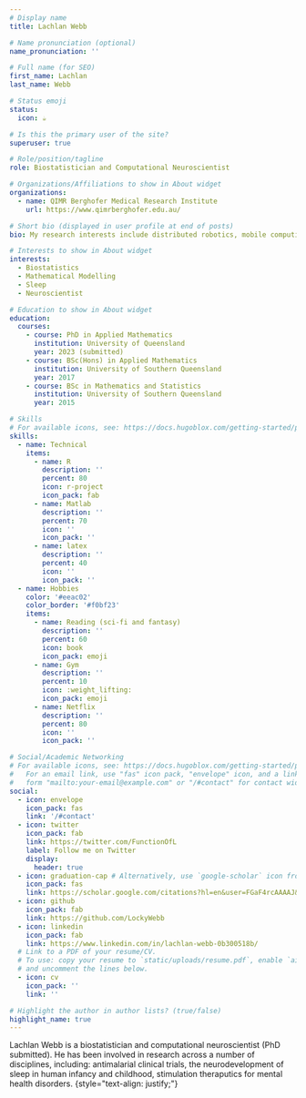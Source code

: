 ```yaml
---
# Display name
title: Lachlan Webb

# Name pronunciation (optional)
name_pronunciation: ''

# Full name (for SEO)
first_name: Lachlan
last_name: Webb

# Status emoji
status:
  icon: ☕️

# Is this the primary user of the site?
superuser: true

# Role/position/tagline
role: Biostatistician and Computational Neuroscientist 

# Organizations/Affiliations to show in About widget
organizations:
  - name: QIMR Berghofer Medical Research Institute
    url: https://www.qimrberghofer.edu.au/

# Short bio (displayed in user profile at end of posts)
bio: My research interests include distributed robotics, mobile computing and programmable matter.

# Interests to show in About widget
interests:
  - Biostatistics
  - Mathematical Modelling 
  - Sleep
  - Neuroscientist 

# Education to show in About widget
education:
  courses:
    - course: PhD in Applied Mathematics
      institution: University of Queensland
      year: 2023 (submitted)
    - course: BSc(Hons) in Applied Mathematics
      institution: University of Southern Queensland
      year: 2017
    - course: BSc in Mathematics and Statistics
      institution: University of Southern Queensland
      year: 2015

# Skills
# For available icons, see: https://docs.hugoblox.com/getting-started/page-builder/#icons
skills:
  - name: Technical
    items:
      - name: R
        description: ''
        percent: 80
        icon: r-project
        icon_pack: fab
      - name: Matlab
        description: ''
        percent: 70
        icon: ''
        icon_pack: ''
      - name: latex
        description: ''
        percent: 40
        icon: ''
        icon_pack: ''
  - name: Hobbies
    color: '#eeac02'
    color_border: '#f0bf23'
    items:
      - name: Reading (sci-fi and fantasy)
        description: ''
        percent: 60
        icon: book
        icon_pack: emoji
      - name: Gym
        description: ''
        percent: 10
        icon: :weight_lifting:
        icon_pack: emoji
      - name: Netflix
        description: ''
        percent: 80
        icon: ''
        icon_pack: ''

# Social/Academic Networking
# For available icons, see: https://docs.hugoblox.com/getting-started/page-builder/#icons
#   For an email link, use "fas" icon pack, "envelope" icon, and a link in the
#   form "mailto:your-email@example.com" or "/#contact" for contact widget.
social:
  - icon: envelope
    icon_pack: fas
    link: '/#contact'
  - icon: twitter
    icon_pack: fab
    link: https://twitter.com/FunctionOfL
    label: Follow me on Twitter
    display:
      header: true
  - icon: graduation-cap # Alternatively, use `google-scholar` icon from `ai` icon pack
    icon_pack: fas
    link: https://scholar.google.com/citations?hl=en&user=FGaF4rcAAAAJ&view_op=list_works
  - icon: github
    icon_pack: fab
    link: https://github.com/LockyWebb
  - icon: linkedin
    icon_pack: fab
    link: https://www.linkedin.com/in/lachlan-webb-0b300518b/
  # Link to a PDF of your resume/CV.
  # To use: copy your resume to `static/uploads/resume.pdf`, enable `ai` icons in `params.yaml`,
  # and uncomment the lines below.
  - icon: cv
    icon_pack: ''
    link: ''

# Highlight the author in author lists? (true/false)
highlight_name: true
---
```


Lachlan Webb is a biostatistician and computational neuroscientist (PhD submitted). He has been involved in research across a number of disciplines, including: antimalarial clinical trials, the neurodevelopment of sleep in human infancy and childhood, stimulation theraputics for mental health disorders. 
{style="text-align: justify;"}
